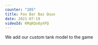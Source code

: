 ```yaml
---
counter: "105"
title: Foo Bar Baz Quux
date: 2021-07-19
videoId: KMqKQo8yXFQ
---
```


We add our custom tank model to the game